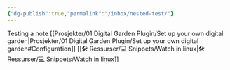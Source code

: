 ```yaml
---
{"dg-publish":true,"permalink":"/inbox/nested-test/"}
---
```

Testing a note
[[Prosjekter/01 Digital Garden Plugin/Set up your own digital garden|Prosjekter/01 Digital Garden Plugin/Set up your own digital garden#Configuration]]
[[🛠 Ressurser/💻 Snippets/Watch in linux|🛠 Ressurser/💻 Snippets/Watch in linux]]

